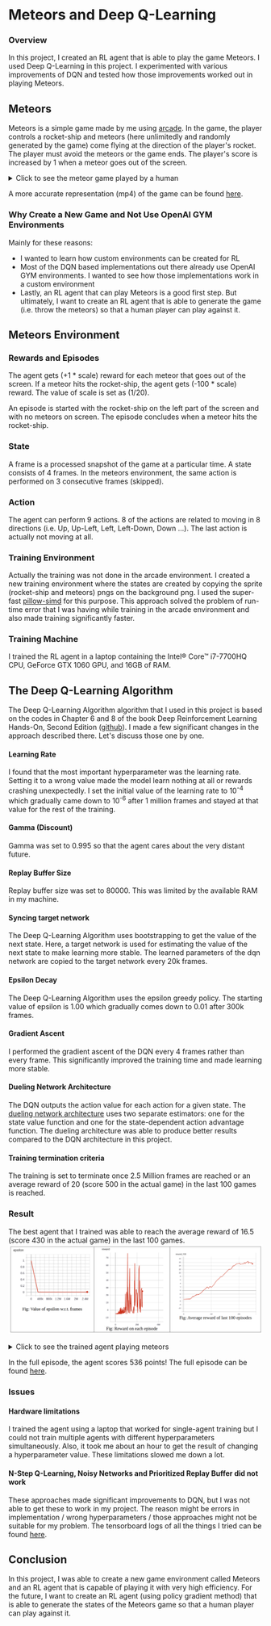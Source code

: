 # Meteors and Deep Q-Learning

### Overview
In this project, I created an RL agent that is able to play the game Meteors. I used Deep Q-Learning in this project. 
I experimented with various improvements of DQN and tested how those improvements worked out in playing Meteors. 

## Meteors
Meteors is a simple game made by me using [arcade](https://arcade.academy/). 
In the game, the player controls a rocket-ship and meteors (here unlimitedly and randomly generated by the game) come flying at the direction of the player's rocket. 
The player must avoid the meteors or the game ends. The player's score is increased by 1 when a meteor goes out of the screen.

<details><summary>Click to see the meteor game played by a human</summary>
  
![](https://github.com/fahimfss/RL/blob/master/DQN/MeteorGame/gifs_vids/run_human.gif?raw=true)
</details>

A more accurate representation (mp4) of the game can be found [here](https://github.com/fahimfss/RL/blob/master/DQN/MeteorGame/gifs_vids/run_human.mp4).

### Why Create a New Game and Not Use OpenAI GYM Environments
Mainly for these reasons: 
* I wanted to learn how custom environments can be created for RL
* Most of the DQN based implementations out there already use OpenAI GYM environments. I wanted to see how those implementations work in a custom environment
* Lastly, an RL agent that can play Meteors is a good first step. But ultimately, I want to create an RL agent that is able to generate the game (i.e. throw the meteors) 
so that a human player can play against it.   

## Meteors Environment

### Rewards and Episodes
The agent gets (+1 * scale) reward for each meteor that goes out of the screen. If a meteor hits the rocket-ship, the agent gets (-100 * scale) reward. 
The value of scale is set as (1/20). 
  
An episode is started with the rocket-ship on the left part of the screen and with no meteors on screen. The episode concludes when a meteor hits the rocket-ship.

### State
A frame is a processed snapshot of the game at a particular time. A state consists of 4 frames. In the meteors environment, 
the same action is performed on 3 consecutive frames (skipped). 

### Action
The agent can perform 9 actions. 8 of the actions are related to moving in 8 directions (i.e. Up, Up-Left, Left, Left-Down, Down ...). The last action is actually not moving at all.

### Training Environment
Actually the training was not done in the arcade environment. 
I created a new training environment where the states are created by copying the sprite (rocket-ship and meteors) pngs on the background png. 
I used the super-fast [pillow-simd](https://github.com/uploadcare/pillow-simd) for this purpose. This approach solved the problem of 
run-time error that I was having while training in the arcade environment and also made training significantly faster.

### Training Machine
I trained the RL agent in a laptop containing the Intel® Core™ i7-7700HQ CPU, GeForce GTX 1060 GPU, and 16GB of RAM.

## The Deep Q-Learning Algorithm 
The Deep Q-Learning Algorithm  algorithm that I used in this project is based on the codes in Chapter 6 and 8 of the book Deep Reinforcement Learning Hands-On, Second Edition 
([github](https://github.com/PacktPublishing/Deep-Reinforcement-Learning-Hands-On-Second-Edition)). I made a few significant changes in the approach described 
there. Let's discuss those one by one.

#### Learning Rate
I found that the most important hyperparameter was the learning rate. Setting it to a wrong value made the model learn nothing at all or rewards crashing
unexpectedly. I set the initial value of the learning rate to 10<sup>-4</sup> which gradually came down to 10<sup>-6</sup> after 1 million frames and stayed
at that value for the rest of the training.

#### Gamma (Discount)
Gamma was set to 0.995 so that the agent cares about the very distant future. 

#### Replay Buffer Size
Replay buffer size was set to 80000. This was limited by the available RAM in my machine.

#### Syncing target network
The Deep Q-Learning Algorithm uses bootstrapping to get the value of the next state. Here, a target network is used for estimating the value of the next state to make learning more stable. The learned parameters of the dqn network are copied to the target network every 20k frames.

#### Epsilon Decay
The Deep Q-Learning Algorithm uses the epsilon greedy policy. The starting value of epsilon is 1.00 which gradually comes down to 0.01 after 300k frames.

#### Gradient Ascent
I performed the gradient ascent of the DQN every 4 frames rather than every frame. This significantly improved the training time and made learning more stable.

#### Dueling Network Architecture
The DQN outputs the action value for each action for a given state. The [dueling network architecture](https://arxiv.org/abs/1511.06581) uses two separate estimators: one for the state value function and one for the state-dependent action advantage function. The dueling architecture was able to produce better results compared to the DQN architecture in this project. 

#### Training termination criteria 
The training is set to terminate once 2.5 Million frames are reached or an average reward of 20 (score 500 in the actual game) in the last 100 games is reached. 


### Result
The best agent that I trained was able to reach the average reward of 16.5 (score 430 in the actual game) in the last 100 games.
![](https://github.com/fahimfss/RL/blob/master/DQN/Results.png?raw=true)


<details><summary>Click to see the trained agent playing meteors</summary>
  
![](https://github.com/fahimfss/RL/blob/master/DQN/MeteorGame/gifs_vids/run_ai.gif?raw=true)
</details>
  
In the full episode, the agent scores 536 points! The full episode can be found [here](https://github.com/fahimfss/RL/blob/master/DQN/MeteorGame/gifs_vids/run_ai.mp4).

### Issues
#### Hardware limitations
I trained the agent using a laptop that worked for single-agent training but I could not train multiple agents with different hyperparameters simultaneously. Also, it took me about an hour to get the result of changing a hyperparameter value. These limitations slowed me down a lot.

#### N-Step Q-Learning, Noisy Networks and Prioritized Replay Buffer did not work
These approaches made significant improvements to DQN, but I was not able to get these to work in my project. The reason might be errors in implementation / wrong hyperparameters / those approaches might not be suitable for my problem. The tensorboard logs of all the things I tried can be found [here](https://github.com/fahimfss/RL/tree/master/DQN/DQN_Dueling/log/tensorboard).

## Conclusion
In this project, I was able to create a new game environment called Meteors and an RL agent that is capable of playing it with very high efficiency. 
For the future, I want to create an RL agent (using policy gradient method) that is able to generate the states of the Meteors game so that a human player can play against it. 

